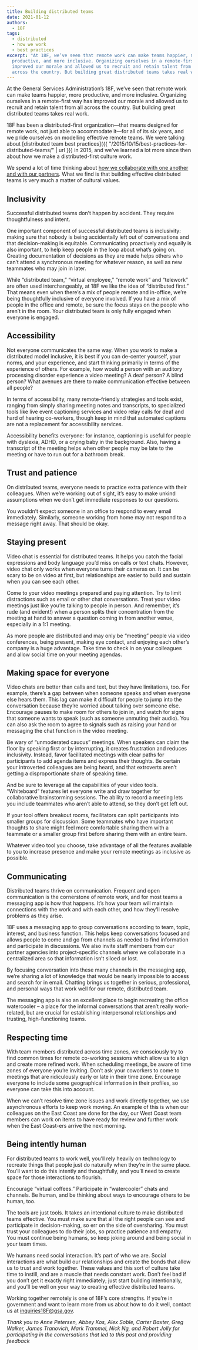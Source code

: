 ```yaml
---
title: Building distributed teams
date: 2021-01-12
authors:
  - 18F
tags:
  - distributed
  - how we work
  - best practices
excerpt: "At 18F, we’ve seen that remote work can make teams happier, more
  productive, and more inclusive. Organizing ourselves in a remote-first way has
  improved our morale and allowed us to recruit and retain talent from all
  across the country. But building great distributed teams takes real work. "
---
```

At the General Services Administration’s 18F, we’ve seen that remote work can make teams happier, more productive, and more inclusive. Organizing ourselves in a remote-first way has improved our morale and allowed us to recruit and retain talent from all across the country. But building great distributed teams takes real work. 

18F has been a distributed-first organization—that means designed for remote work, not just able to accommodate it—for all of its six years, and we pride ourselves on modelling effective remote teams. We were talking about [distributed team best practices]({{ "/2015/10/15/best-practices-for-distributed-teams/" | url }}) in 2015, and we’ve learned a lot more since then about how we make a distributed-first culture work.

We spend a lot of time thinking about [how we collaborate with one another and with our partners](https://handbook.tts.gsa.gov/how-we-collaborate/). What we find is that building effective distributed teams is very much a matter of cultural values. 

## Inclusivity

Successful distributed teams don’t happen by accident. They require thoughtfulness and intent. 

One important component of successful distributed teams is inclusivity: making sure that nobody is being accidentally left out of conversations and that decision-making is equitable. Communicating proactively and equally is also important, to help keep people in the loop about what’s going on. Creating documentation of decisions as they are made helps others who can’t attend a synchronous meeting for whatever reason, as well as new teammates who may join in later.

While “distributed team,” “virtual employee,” “remote work” and “telework” are often used interchangeably, at 18F we like the idea of “distributed first.” That means even when there’s a mix of people remote and in-office, we’re being thoughtfully inclusive of everyone involved. If you have a mix of people in the office and remote, be sure the focus stays on the people who aren’t in the room. Your distributed team is only fully engaged when everyone is engaged.

## Accessibility

Not everyone communicates the same way. When you work to make a distributed model inclusive, it is best if you can de-center yourself, your norms, and your experience, and start thinking primarily in terms of the experience of others. For example, how would a person with an auditory processing disorder experience a video meeting? A deaf person? A blind person? What avenues are there to make communication effective between all people?

In terms of accessibility, many remote-friendly strategies and tools exist, ranging from simply sharing meeting notes and transcripts, to specialized tools like live event captioning services and video relay calls for deaf and hard of hearing co-workers, though keep in mind that automated captions are not a replacement for accessibility services. 

Accessibility benefits everyone: for instance, captioning is useful for people with dyslexia, ADHD, or a crying baby in the background. Also, having a transcript of the meeting helps when other people may be late to the meeting or have to run out for a bathroom break.

## Trust and patience

On distributed teams, everyone needs to practice extra patience with their colleagues. When we’re working out of sight, it’s easy to make unkind assumptions when we don’t get immediate responses to our questions. 

You wouldn’t expect someone in an office to respond to every email immediately. Similarly, someone working from home may not respond to a message right away. That should be okay.

## Staying present

Video chat is essential for distributed teams. It helps you catch the facial expressions and body language you’d miss on calls or text chats. However, video chat only works when everyone turns their cameras on. It can be scary to be on video at first, but relationships are easier to build and sustain when you can see each other. 

Come to your video meetings prepared and paying attention. Try to limit distractions such as email or other chat conversations. Treat your video meetings just like you’re talking to people in person. And remember, it’s rude (and evident!) when a person splits their concentration from the meeting at hand to answer a question coming in from another venue, especially in a 1:1 meeting.

As more people are distributed and may only be “meeting” people via video conferences, being present, making eye contact, and enjoying each other’s company is a huge advantage. Take time to check in on your colleagues and allow social time on your meeting agendas. 

## Making space for everyone

Video chats are better than calls and text, but they have limitations, too. For example, there’s a gap between when someone speaks and when everyone else hears them. This lag can make it difficult for people to jump into the conversation because they’re worried about talking over someone else. Encourage pauses to make room for others to join in, and watch for signs that someone wants to speak (such as someone unmuting their audio). You can also ask the room to agree to signals such as raising your hand or messaging the chat function in the video meeting. 

Be wary of “unmoderated caucus” meetings. When speakers can claim the floor by speaking first or by interrupting, it creates frustration and reduces inclusivity. Instead, favor facilitated meetings with clear paths for participants to add agenda items and express their thoughts. Be certain your introverted colleagues are being heard, and that extroverts aren’t getting a disproportionate share of speaking time. 

And be sure to leverage all the capabilities of your video tools. “Whiteboard” features let everyone write and draw together for collaborative brainstorming sessions. The ability to record a meeting lets you include teammates who aren’t able to attend, so they don’t get left out. 

If your tool offers breakout rooms, facilitators can split participants into smaller groups for discussion. Some teammates who have important thoughts to share might feel more comfortable sharing them with a teammate or a smaller group first before sharing them with an entire team. 

Whatever video tool you choose, take advantage of all the features available to you to increase presence and make your remote meetings as inclusive as possible.

## Communicating

Distributed teams thrive on communication. Frequent and open communication is the cornerstone of remote work, and for most teams a messaging app is how that happens. It’s how your team will maintain connections with the work and with each other, and how they’ll resolve problems as they arise. 

18F uses a messaging app to group conversations according to team, topic, interest, and business function. This helps keep conversations focused and allows people to come and go from channels as needed to find information and participate in discussions. We also invite staff members from our partner agencies into project-specific channels where we collaborate in a centralized area so that information isn’t siloed or lost. 

By focusing conversation into these many channels in the messaging app, we’re sharing a lot of knowledge that would be nearly impossible to access and search for in email. Chatting brings us together in serious, professional, and personal ways that work well for our remote, distributed team. 

The messaging app is also an excellent place to begin recreating the office watercooler – a place for the informal conversations that aren’t really work-related, but are crucial for establishing interpersonal relationships and trusting, high-functioning teams. 

## Respecting time

With team members distributed across time zones, we consciously try to find common times for remote co-working sessions which allow us to align and create more refined work. When scheduling meetings, be aware of time zones of everyone you’re inviting. Don’t ask your coworkers to come to meetings that are ridiculously early or late in their time zone. Encourage everyone to include some geographical information in their profiles, so everyone can take this into account.

When we can’t resolve time zone issues and work directly together, we use asynchronous efforts to keep work moving. An example of this is when our colleagues on the East Coast are done for the day, our West Coast team members can work on items to have ready for review and further work when the East Coast-ers arrive the next morning. 

## Being intently human

For distributed teams to work well, you’ll rely heavily on technology to recreate things that people just do naturally when they’re in the same place. You’ll want to do this intently and thoughtfully, and you’ll need to create space for those interactions to flourish.

Encourage “virtual coffees.” Participate in “watercooler” chats and channels. Be human, and be thinking about ways to encourage others to be human, too.

The tools are just tools. It takes an intentional culture to make distributed teams effective. You must make sure that all the right people can see and participate in decision-making, so err on the side of oversharing. You must trust your colleagues to do their jobs, so practice patience and empathy. You must continue being humans, so keep joking around and being social in your team times.

We humans need social interaction. It’s part of who we are. Social interactions are what build our relationships and create the bonds that allow us to trust and work together. These values and this sort of culture take time to instill, and are a muscle that needs constant work. Don’t feel bad if you don’t get it exactly right immediately; just start building intentionally, and you’ll be well on your way to creating effective distributed teams.

Working together remotely is one of 18F’s core strengths. If you’re in government and want to learn more from us about how to do it well, contact us at inquiries18F@gsa.gov.

*Thank you to Anne Petersen, Abbey Kos, Alex Soble, Carter Baxter, Greg Walker, James Tranovich, Mark Trammel, Nick Ng, and Robert Jolly for participating in the conversations that led to this post and providing feedback*
